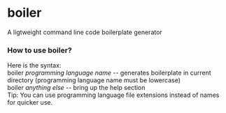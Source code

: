 # boiler
A ligtweight command line code boilerplate generator
### How to use boiler?
Here is the syntax: <br>
boiler *programming language name* -- generates boilerplate in current directory (programming language name must be lowercase) <br>
boiler *anything else* -- bring up the help section <br>
Tip: You can use programming language file extensions instead of names for quicker use. <br>